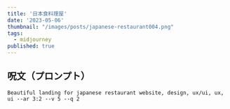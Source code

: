```yaml
---
title: '日本食料理屋'
date: '2023-05-06'
thumbnail: "/images/posts/japanese-restaurant004.png"
tags:
  - midjourney
published: true
---
```


## 呪文（プロンプト）
```
Beautiful landing for japanese restaurant website, design, ux/ui, ux, ui --ar 3:2 --v 5 --q 2
```